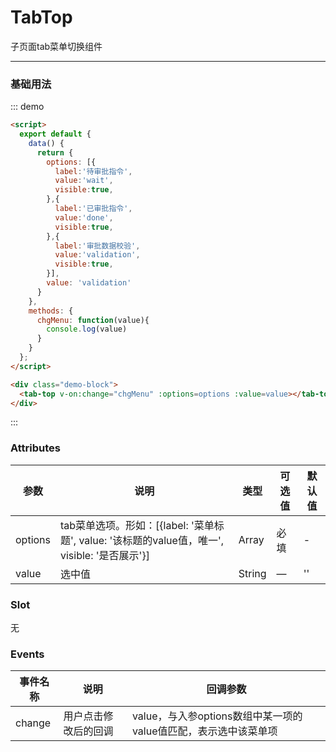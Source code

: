 # TabTop
子页面tab菜单切换组件

----

### 基础用法

<script>
  export default {
    data() {
      return {
        options: [{
          label:'待审批指令',
          value:'wait',
          visible:true,
        },{
          label:'已审批指令',
          value:'done',
          visible:true,
        },{
          label:'审批数据校验',
          value:'validation',
          visible:true,
        }],
        value: 'validation'
      }
    },
    methods: {
      chgMenu: function(value){
        console.log(value)
      }
    }
  };
</script>

<div class="demo-block">
  <tab-top v-on:change="chgMenu" :options=options :value=value></tab-top>
</div>

::: demo
```html
<script>
  export default {
    data() {
      return {
        options: [{
          label:'待审批指令',
          value:'wait',
          visible:true,
        },{
          label:'已审批指令',
          value:'done',
          visible:true,
        },{
          label:'审批数据校验',
          value:'validation',
          visible:true,
        }],
        value: 'validation'
      }
    },
    methods: {
      chgMenu: function(value){
        console.log(value)
      }
    }
  };
</script>

<div class="demo-block">
  <tab-top v-on:change="chgMenu" :options=options :value=value></tab-top>
</div>
```
:::


### Attributes


| 参数 | 说明 | 类型 | 可选值 | 默认值 |
| ------ | ------ | ------ | --------- | --------- |
| options | tab菜单选项。形如：[{label: '菜单标题', value: '该标题的value值，唯一', visible: '是否展示'}]| Array | 必填 | - |
| value | 选中值 | String |  —  |  ''  |


### Slot

无


### Events

| 事件名称 | 说明 | 回调参数 
| ------ | ------ | ------ |
| change | 用户点击修改后的回调 | value，与入参options数组中某一项的value值匹配，表示选中该菜单项 |
